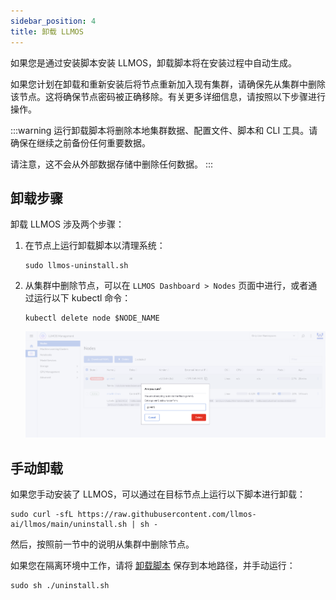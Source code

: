```yaml
---
sidebar_position: 4
title: 卸载 LLMOS
---
```


如果您是通过安装脚本安装 LLMOS，卸载脚本将在安装过程中自动生成。

如果您计划在卸载和重新安装后将节点重新加入现有集群，请确保先从集群中删除该节点。这将确保节点密码被正确移除。有关更多详细信息，请按照以下步骤进行操作。

:::warning
运行卸载脚本将删除本地集群数据、配置文件、脚本和 CLI 工具。请确保在继续之前备份任何重要数据。

请注意，这不会从外部数据存储中删除任何数据。
:::

## 卸载步骤

卸载 LLMOS 涉及两个步骤：

1. 在节点上运行卸载脚本以清理系统：
    ```shell
    sudo llmos-uninstall.sh
    ```
2. 从集群中删除节点，可以在 `LLMOS Dashboard > Nodes` 页面中进行，或者通过运行以下 kubectl 命令：
    ```shell 
    kubectl delete node $NODE_NAME
    ```
   ![删除节点](/img/docs/delete-node.png)

## 手动卸载

如果您手动安装了 LLMOS，可以通过在目标节点上运行以下脚本进行卸载：

```shell
sudo curl -sfL https://raw.githubusercontent.com/llmos-ai/llmos/main/uninstall.sh | sh -
```

然后，按照前一节中的说明从集群中删除节点。

如果您在隔离环境中工作，请将 [卸载脚本](https://raw.githubusercontent.com/llmos-ai/llmos/main/uninstall.sh) 保存到本地路径，并手动运行：
```
sudo sh ./uninstall.sh
```